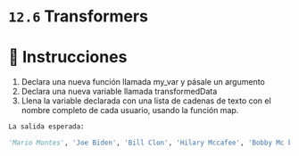 # `12.6` Transformers

# 📝 Instrucciones

1. Declara una nueva función llamada my_var y pásale un argumento
1. Declara una nueva variable llamada transformedData
2. Llena la variable declarada con una lista de cadenas de texto con el nombre completo de cada usuario, usando la función map.

```py
La salida esperada:

'Mario Montes', 'Joe Biden', 'Bill Clon', 'Hilary Mccafee', 'Bobby Mc birth']
```
